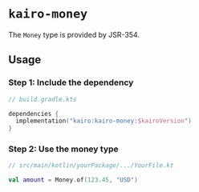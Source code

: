 # `kairo-money`

The `Money` type is provided by JSR-354.

## Usage

### Step 1: Include the dependency

```kotlin
// build.gradle.kts

dependencies {
  implementation("kairo:kairo-money:$kairoVersion")
}
```

### Step 2: Use the money type

```kotlin
// src/main/kotlin/yourPackage/.../YourFile.kt

val amount = Money.of(123.45, "USD")
```
